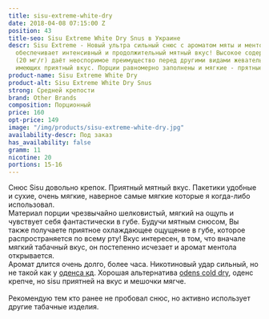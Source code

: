 ```yaml
---
title: sisu-extreme-white-dry
date: 2018-04-08 07:15:00 Z
position: 43
title-seo: Sisu Extreme White Dry Snus в Украине
descr: Sisu Extreme - Новый ультра сильный снюс с ароматом мяты и ментола, который
  обеспечивает интенсивный и продолжительный мятный вкус! Высокое содержание никотина
  (20 мг/г) даёт неоспоримое преимущество перед другими видами жевательного табака,
  имеющих приятный вкус. Порции равномерно заполнены и мягкие - прятные на ощупь!
product-name: Sisu Extreme White Dry
product-alt: Sisu Extreme White Dry Snus
strong: Средней крепости
brand: Other Brands
composition: Порционный
price: 160
opt-price: 149
image: "/img/products/sisu-extreme-white-dry.jpg"
availability-descr: Под заказ
has_availability: false
gramm: 11
nicotine: 20
portions: 15-16
---
```


Снюс Sisu довольно крепок. Приятный мятный вкус. Пакетики удобные и сухие, очень мягкие, наверное самые мягкие которые я когда-либо использовал.<br>
Материал порции чрезвычайно шелковистый, мягкий на ощупь и чувствует себя фантастически в губе. Будучи мятным снюсом, Вы также получаете приятное охлаждающее ощущение в губе, которое распространяется по всему рту! Вкус интересен, в том, что вначале мягкий табачный вкус, он постепенно исчезает и аромат ментола открывается.<br>
Аромат длится очень долго, более часа. Никотиновый удар сильный, но не такой как у [оденса кд](/odens-cold-dry).
Хорошая альтернатива [odens cold dry](/odens-cold-dry), оденс крепче, но sisu приятней на вкус и мешочки мягче.<br><br>
Рекомендую тем кто ранее не пробовал снюс, но активно использует другие табачные изделия.